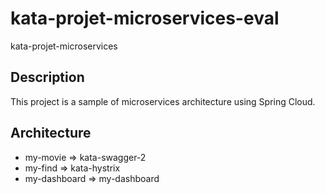 # kata-projet-microservices-eval

kata-projet-microservices

## Description
 
This project is a sample of microservices architecture using Spring Cloud.
## Architecture

- my-movie => kata-swagger-2
- my-find => kata-hystrix
- my-dashboard => my-dashboard
